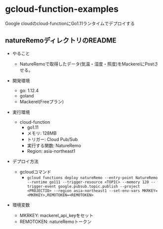 # gcloud-function-examples

Google cloudのcloud-functionにGo1.11ランタイムでデプロイする


## natureRemoディレクトリのREADME
- やること
  - NatureRemoで取得したデータ(気温・湿度・照度)をMackerelにPostさせる。

- 開発環境
  - go: 1.12.4
  - goland
  - Mackerel(Freeプラン)

- 実行環境
  - cloud-function
    - go1.11
    - メモリ: 128MB
    - トリガー: Cloud Pub/Sub
    - 実行する関数: NatureRemo
    - Region: asia-northeast1

- デプロイ方法
  - gcloudコマンド
    - `gcloud functions deploy natureRemo --entry-point NatureRemo --runtime go111 --trigger-resource <TOPIC> --memory 128 --trigger-event google.pubsub.topic.publish --project <PROJECTID> --region asia-northeast1 --set-env-vars MKRKEY=<MKRKEY>,REMOTOKEN=<REMOTOKEN>`

- 環境変数
  - MKRKEY: mackerel_api_keyをセット
  - REMOTOKEN: natureRemoトークン
